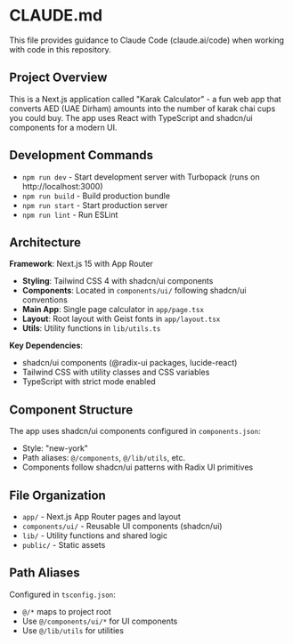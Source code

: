 # CLAUDE.md

This file provides guidance to Claude Code (claude.ai/code) when working with code in this repository.

## Project Overview

This is a Next.js application called "Karak Calculator" - a fun web app that converts AED (UAE Dirham) amounts into the number of karak chai cups you could buy. The app uses React with TypeScript and shadcn/ui components for a modern UI.

## Development Commands

- `npm run dev` - Start development server with Turbopack (runs on http://localhost:3000)
- `npm run build` - Build production bundle
- `npm run start` - Start production server
- `npm run lint` - Run ESLint

## Architecture

**Framework**: Next.js 15 with App Router
- **Styling**: Tailwind CSS 4 with shadcn/ui components
- **Components**: Located in `components/ui/` following shadcn/ui conventions
- **Main App**: Single page calculator in `app/page.tsx`
- **Layout**: Root layout with Geist fonts in `app/layout.tsx`
- **Utils**: Utility functions in `lib/utils.ts`

**Key Dependencies**:
- shadcn/ui components (@radix-ui packages, lucide-react)
- Tailwind CSS with utility classes and CSS variables
- TypeScript with strict mode enabled

## Component Structure

The app uses shadcn/ui components configured in `components.json`:
- Style: "new-york"
- Path aliases: `@/components`, `@/lib/utils`, etc.
- Components follow shadcn/ui patterns with Radix UI primitives

## File Organization

- `app/` - Next.js App Router pages and layout
- `components/ui/` - Reusable UI components (shadcn/ui)
- `lib/` - Utility functions and shared logic
- `public/` - Static assets

## Path Aliases

Configured in `tsconfig.json`:
- `@/*` maps to project root
- Use `@/components/ui/*` for UI components
- Use `@/lib/utils` for utilities